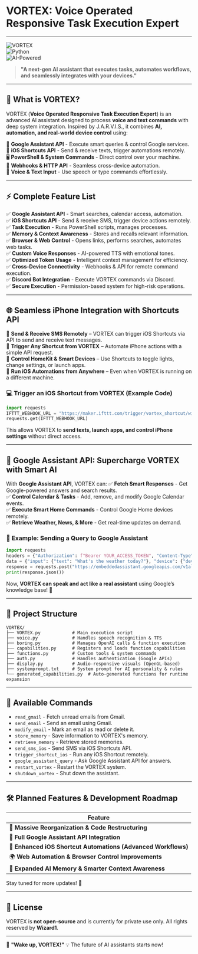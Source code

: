 # VORTEX: **Voice Operated Responsive Task Execution Expert**  

---

![VORTEX](https://img.shields.io/badge/VORTEX-Alpha-blue?style=for-the-badge)  
![Python](https://img.shields.io/badge/Built%20with-Python-3776AB?style=for-the-badge&logo=python)  
![AI-Powered](https://img.shields.io/badge/AI-Powered-brightgreen?style=for-the-badge)  

> **"A next-gen AI assistant that executes tasks, automates workflows, and seamlessly integrates with your devices."**  

---

## 🌟 **What is VORTEX?**

VORTEX (**Voice Operated Responsive Task Execution Expert**) is an advanced AI assistant designed to process **voice and text commands** with deep system integration. Inspired by J.A.R.V.I.S., it combines **AI, automation, and real-world device control** using:

🚀 **Google Assistant API** - Execute smart queries & control Google services.  
📱 **iOS Shortcuts API** - Send & receive texts, trigger automations remotely.  
🖥 **PowerShell & System Commands** - Direct control over your machine.  
🔗 **Webhooks & HTTP API** - Seamless cross-device automation.  
🎤 **Voice & Text Input** - Use speech or type commands effortlessly.  

---

## ⚡ **Complete Feature List**

✅ **Google Assistant API** - Smart searches, calendar access, automation.  
✅ **iOS Shortcuts API** - Send & receive SMS, trigger device actions remotely.  
✅ **Task Execution** - Runs PowerShell scripts, manages processes.  
✅ **Memory & Context Awareness** - Stores and recalls relevant information.  
✅ **Browser & Web Control** - Opens links, performs searches, automates web tasks.  
✅ **Custom Voice Responses** - AI-powered TTS with emotional tones.  
✅ **Optimized Token Usage** - Intelligent context management for efficiency.  
✅ **Cross-Device Connectivity** - Webhooks & API for remote command execution.  
✅ **Discord Bot Integration** - Execute VORTEX commands via Discord.  
✅ **Secure Execution** - Permission-based system for high-risk operations.  

---

## 🌐 **Seamless iPhone Integration with Shortcuts API**

🔹 **Send & Receive SMS Remotely** – VORTEX can trigger iOS Shortcuts via API to send and receive text messages.  
🔹 **Trigger Any Shortcut from VORTEX** – Automate iPhone actions with a simple API request.  
🔹 **Control HomeKit & Smart Devices** – Use Shortcuts to toggle lights, change settings, or launch apps.  
🔹 **Run iOS Automations from Anywhere** – Even when VORTEX is running on a different machine.  

### **💻 Trigger an iOS Shortcut from VORTEX (Example Code)**
```python
import requests
IFTTT_WEBHOOK_URL = "https://maker.ifttt.com/trigger/vortex_shortcut/with/key/YOUR_IFTTT_KEY"
requests.get(IFTTT_WEBHOOK_URL)
```
This allows VORTEX to **send texts, launch apps, and control iPhone settings** without direct access.  

---

## 🎤 **Google Assistant API: Supercharge VORTEX with Smart AI**

With **Google Assistant API**, VORTEX can:
✅ **Fetch Smart Responses** - Get Google-powered answers and search results.  
✅ **Control Calendar & Tasks** - Add, remove, and modify Google Calendar events.  
✅ **Execute Smart Home Commands** - Control Google Home devices remotely.  
✅ **Retrieve Weather, News, & More** - Get real-time updates on demand.  

### **🔹 Example: Sending a Query to Google Assistant**
```python
import requests
headers = {"Authorization": f"Bearer YOUR_ACCESS_TOKEN", "Content-Type": "application/json"}
data = {"input": {"text": "What's the weather today?"}, "device": {"device_id": "my_device", "device_model_id": "my_model"}}
response = requests.post("https://embeddedassistant.googleapis.com/v1alpha2/converse", headers=headers, json=data)
print(response.json())
```
Now, **VORTEX can speak and act like a real assistant** using Google’s knowledge base! 🤖  

---

## 📁 **Project Structure**
```plaintext
VORTEX/
├── VORTEX.py            # Main execution script
├── voice.py             # Handles speech recognition & TTS
├── boring.py            # Manages OpenAI calls & function execution
├── capabilities.py      # Registers and loads function capabilities
├── functions.py         # Custom tools & system commands
├── auth.py              # Handles authentication (Google APIs)
├── display.py           # Audio-responsive visuals (OpenGL-based)
├── systemprompt.txt     # System prompt for AI personality & rules
└── generated_capabilities.py  # Auto-generated functions for runtime expansion
```

---

## 🎤 **Available Commands**

- `read_gmail` - Fetch unread emails from Gmail.
- `send_email` - Send an email using Gmail.
- `modify_email` - Mark an email as read or delete it.
- `store_memory` - Save information to VORTEX's memory.
- `retrieve_memory` - Retrieve stored memories.
- `send_sms_ios` - Send SMS via iOS Shortcuts API.
- `trigger_shortcut_ios` - Run any iOS Shortcut remotely.
- `google_assistant_query` - Ask Google Assistant API for answers.
- `restart_vortex` - Restart the VORTEX system.
- `shutdown_vortex` - Shut down the assistant.

---

## 🛠 **Planned Features & Development Roadmap**

| Feature                                                      |
| ------------------------------------------------------------ |
| 🚀 **Massive Reorganization & Code Restructuring**           |
| 🔗 **Full Google Assistant API Integration**                 |
| 📱 **Enhanced iOS Shortcut Automations (Advanced Workflows)** |
| 🌍 **Web Automation & Browser Control Improvements**          |
| 🤖 **Expanded AI Memory & Smarter Context Awareness**         |

Stay tuned for more updates! 🎉  

---

## 📝 **License**

VORTEX is **not open-source** and is currently for private use only. All rights reserved by **Wizard1**.  

---

🎤 **"Wake up, VORTEX!"** 💡 The future of AI assistants starts now!
